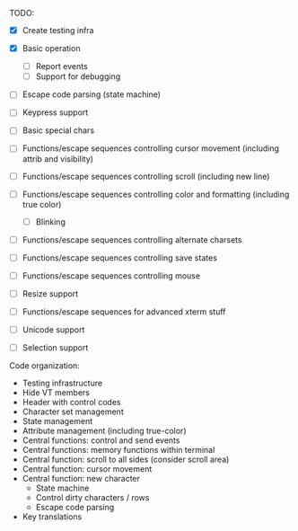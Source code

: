 TODO:
  - [x] Create testing infra
  - [x] Basic operation
    - [ ] Report events
    - [ ] Support for debugging
  - [ ] Escape code parsing (state machine)
  - [ ] Keypress support
  - [ ] Basic special chars
  - [ ] Functions/escape sequences controlling cursor movement (including attrib and visibility)
  - [ ] Functions/escape sequences controlling scroll (including new line)
  - [ ] Functions/escape sequences controlling color and formatting (including true color)
    - [ ] Blinking
  - [ ] Functions/escape sequences controlling alternate charsets
  - [ ] Functions/escape sequences controlling save states
  - [ ] Functions/escape sequences controlling mouse
  - [ ] Resize support
  - [ ] Functions/escape sequences for advanced xterm stuff
  - [ ] Unicode support
  - [ ] Selection support


Code organization:
  - Testing infrastructure
  - Hide VT members
  - Header with control codes
  - Character set management
  - State management
  - Attribute management (including true-color)
  - Central functions: control and send events
  - Central functions: memory functions within terminal
  - Central function: scroll to all sides (consider scroll area)
  - Central function: cursor movement
  - Central function: new character
    - State machine
    - Control dirty characters / rows
    - Escape code parsing
  - Key translations

